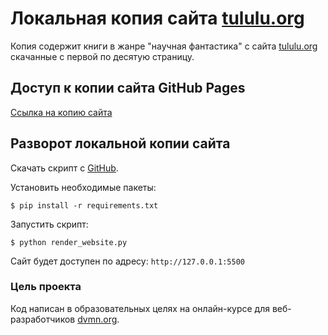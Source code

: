 # Локальная копия сайта [tululu.org](https://tululu.org)

Копия содержит книги в жанре "научная фантастика" с сайта [tululu.org](https://tululu.org) скачанные с первой по десятую страницу.

## Доступ к копии сайта GitHub Pages
[Ссылка на копию сайта](https://dumbturtle.github.io/layout_5/pages/bookspage1.html)

## Разворот локальной копии сайта
Скачать скрипт с [GitHub](https://github.com/dumbturtle/layout_5). 

Установить необходимые пакеты: 
     
```
$ pip install -r requirements.txt
```

Запустить скрипт:

```
$ python render_website.py
```

Сайт будет доступен по адресу: `http://127.0.0.1:5500`

### Цель проекта

Код написан в образовательных целях на онлайн-курсе для веб-разработчиков [dvmn.org](https://dvmn.org/). 
